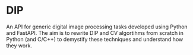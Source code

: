 # DIP

An API for generic digital image processing tasks developed using Python and FastAPI. The aim is to rewrite DIP and CV algortihms from scratch in Python (and C/C++) to demystify these techniques and understand how they work.    
